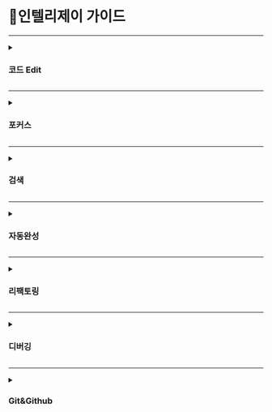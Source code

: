 # 📓인텔리제이 가이드

---
<details>
    <summary><h3>코드 Edit</h3></summary>

**메인메서드 생성 및 실행**
* 디렉토리, 패키지, 클래스 등 생성 목록 보기
  * 맥 - Command(⌘) + N
  * 윈도우, 리눅스 - Alt + Insert
* 코드 템플릿
  * 메인 메서드 - psvm(public static void main(String[] args))
  * 표준 출력 - sout(System.out.println())
* 실행환경 실행
  * 현재 포커스
    * 맥 - Ctrl(⌃) + Shift(⇧) + R
    * 윈도우, 리눅스 - Ctrl + Shift + F10
  * 이전 실행
    * 맥 - Ctrl(⌃) + R
    * 윈도우, 리눅스 - Shift + F10

**라인 수정하기**
* 라인 복사하기
  * 맥 - Command(⌘) + D
  * 윈도우, 리눅스 - Ctrl + D
* 라인 삭제하기
  * 맥 - Command(⌘) + Backspace(⌫)
  * 윈도우, 리눅스 - Ctrl + Y
* 라인 합치기
  * 맥 - Ctrl(⌃) + Shift(⇧) + J
  * 윈도우, 리눅스 - Ctrl + Shift + J
* 라인 단위로 옮기기
  * 구문 이동
    * 맥 - Command(⌘) + Shift(⇧) + ↑↓
    * 윈도우, 리눅스 - Ctrl + Shift + ↑↓
  * 라인 이동
    * 맥 - Option(⌥) + Shift(⇧) + ↑↓
    * 윈도우, 리눅스 - Alt + Shift + ↑↓
* Element 단위로 옮기기
  * 맥 - Command(⌘) + Shift(⇧) + Option(⌥) + ⮂
  * 윈도우, 리눅스 - Ctrl + Alt + Shift + ⮂

**코드 즉시보기**
* 인자값 즉시 보기
  * 맥 - Command(⌘) + P
  * 윈도우, 리눅스 - Ctrl + P
* 코드 구현부 즉시 보기
  * 맥 - Option(⌥) + Space(⎵)
  * 윈도우, 리눅스 - Ctrl + Shift + I
* Doc 즉시 보기
  * 맥 - F1
  * 윈도우, 리눅스 - Ctrl + Q

</details>

---

<details>
  <summary><h3>포커스</h3></summary>

**포커스 에디터**
* 단어별 이동
  * 맥 - Alt + ⮂
  * 윈도우, 리눅스 - Ctrl + ⮂
* 단어별 선택
  * 맥 - Alt + Shift + ⮂
  * 윈도우, 리눅스 - Ctrl + Shift + ⮂
* 라인 첫/끝 이동
  * 맥 - Fn + ⮂
  * 윈도우, 리눅스 - Home/End
* 라인 전체 선택
  * 맥 - Command + Shift + ⮂
  * 윈도우, 리눅스 - Shift + Home/End
* Page Up/Down
  * 맥 - Fn + ↑↓
  * 윈도우, 리눅스 - Page Up/Page Down

**포커스 특수키**
* 포커스 범위 한 단계씩 늘리기
  * 맥 - Alt + ↑↓
  * 윈도우, 리눅스 - Ctrl + W (확장) / Shift + Ctrl + W (축소)
* 포커스 뒤로/앞으로 가기
  * 맥 - Command + [ / ]
  * 윈도우, 리눅스 - Ctrl + Alt + ⮂
* 멀티 포커스
  * 맥 - Alt + Alt + ↓
  * 윈도우, 리눅스 - Ctrl + Ctrl + ↓
* 오류 라인 자동 포커스
  * 맥 - F2
  * 윈도우, 리눅스 - F2
</details>

---

<details>
  <summary><h3>검색</h3></summary>

**검색 텍스트**
* 현재 파일에서 검색
  * 맥 - Command + F
  * 윈도우, 리눅스 - Ctrl + F
* 현재 파일에서 교체
  * 맥 - Command + R
  * 윈도우, 리눅스 - Ctrl + R
* 전체에서 검색
  * 맥 - Command + Shift + F
  * 윈도우, 리눅스 - Ctrl + Shift + F
* 전체에서 교체
  * 맥 - Command + Shift + R
  * 윈도우, 리눅스 - Ctrl + Shift + R
* 정규표현식으로 검색, 교체
  * 맥 - Regex 체크
  * 윈도우, 리눅스 - Regex 체크

**검색 기타**
* 파일 검색
  * 맥 - Command + Shift + O
  * 윈도우, 리눅스 - Ctrl + Shift + N
* 메서드 검색
  * 맥 - Command + Alt + O
  * 윈도우, 리눅스 - Ctrl + Shift + Alt + N
* Action 검색
  * 맥 - Command + Shift + A
  * 윈도우, 리눅스 - Ctrl + Shift + A
* 최근 열었던 파일 목록 보기
  * 맥 - Command + E
  * 윈도우, 리눅스 - Ctrl + E
* 최근 수정했던 파일 목록 보기
  * 맥 - Command + Shift + E
  * 윈도우, 리눅스 - Ctrl + Shift + E
</details>

---

<details>
  <summary><h3>자동완성</h3></summary>

**자동완성**
* 스마트 자동 완성
  * 맥 - Ctrl + Shift + Space
  * 윈도우, 리눅스 - Ctrl + Shift + Space
* 스태틱 메서드 자동 완성
  * 맥 - Ctrl + Space x 2(2번)
  * 윈도우, 리눅스 - Ctrl + Space x 2(2번)
* Getter/Setter/생성자 자동완성
  * 맥 - Command + N
  * 윈도우, 리눅스 - Alt + Insert
* Override 메서드 자동완성
  * 맥 - Ctrl + I
  * 윈도우, 리눅스 - Ctrl + I

**Live Template**
* Live Template 목록 보기
  * 맥 - Command + J
  * 윈도우, 리눅스 - Ctrl + J
</details>

---

<details>
  <summary><h3>리팩토링</h3></summary>

**리팩토링 Extract**
* 변수 추출하기
  * 맥 - Command + Option + V
  * 윈도우, 리눅스 - Ctrl + Alt + V
* 파라미터 추출하기
  * 맥 - Command + Option + P
  * 윈도우, 리눅스 - Ctrl + Alt + P
* 메서드 추출하기
  * 맥 - Command + Option + M
  * 윈도우, 리눅스 - Command + Alt + M
* 이너 클래스 추출하기
  * 맥 - F6
  * 윈도우, 리눅스 - F6

**리팩토링 기타**
* 이름 일괄 변경하기
  * 맥 - Shift + F6
  * 윈도우, 리눅스 - Shift + F6
* 타입 일괄 변경하기
  * 맥 - Command + Shift + F6
  * 윈도우, 리눅스 - Ctrl + Shift + F6
* Import 정리하기
  * 맥 - Ctrl + Option + O
  * 윈도우, 리눅스 - Ctrl + Alt + O
  * Import 자동 정리하기
    * optimize import on the fly -> On 으로 설정
* 코드 자동 정렬하기
  * 맥 - Command + Option + L
  * 윈도우, 리눅스 - Ctrl + Alt + L
</details>

---

<details>
  <summary><h3>디버깅</h3></summary>

**디버깅**
* Debug 모드로 실행하기(현재위치의 메서드)
  * 맥 - Ctrl + Shift + D
  * 윈도우, 리눅스 - 없음
* Debug 모드로 실행하기(이전에 실행한 메서드)
  * 맥 - Ctrl + D
  * 윈도우, 리눅스 - Shift + F9
* Resume(다음 브레이크 포인트로 이동)
  * 맥 - Command + Option + R
  * 윈도우, 리눅스 - F9
* Step Over(현재 브레이크에서 다음 한줄로 이동)
  * 맥 - F8
  * 윈도우, 리눅스 - F8
* Step Into(현재 브레이크에서 다음 메서드로 이동)
  * 맥 - F7
  * 윈도우, 리눅스 - F7
* Step Out(현재 메서드의 밖으로 이동)
  * 맥 - Shift + F8
  * 윈도우, 리눅스 - Shift + F8
* Evaluate Expression(브레이크된 상태에서 코드 사용하기)
  * 맥 - Option + F8
  * 윈도우, 리눅스 - Alt + F8
* Watch(브레이크 이후의 코드 변경 확인하기)
  * 맥 - 없음
  * 윈도우, 리눅스 - 없음
</details>

---

<details>
  <summary><h3>Git&Github</h3></summary>

**Git 기본 기능 사용하기**
* Git View On
  * 맥 - Command + 9
  * 윈도우, 리눅스 - Alt + 9
* Git Option Popup
  * 맥 - Ctrl + V
  * 윈도우, 리눅스 - Alt + `(Back Quote)
* Commit
  * 맥 - Command + K
  * 윈도우, 리눅스 - Ctrl + K
* Push
  * 맥 - Command + Shift + K
  * 윈도우, 리눅스 - Ctrl + Shift + K
* Pull
  * 맥 - Command + Shift + A => git pull
  * 윈도우, 리눅스 - Ctrl + Shift + A => git pull

**Github 연동하기**
* Github 연동하기
  * 맥 - Command + Shift + A => share github
  * 윈도우, 리눅스 - Ctrl + Shift + A => share github
* Github Clone
  * IntelliJ 메인 화면 -> Checkout from Version Control -> 연동할 git url 입력
</details>
